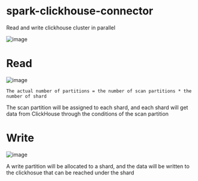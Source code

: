 # spark-clickhouse-connector

Read and write clickhouse cluster in parallel

![image](https://user-images.githubusercontent.com/22080060/113481081-27627280-94ca-11eb-8855-ec66fbc4bef1.png)

# Read

![image](https://user-images.githubusercontent.com/22080060/113481254-09494200-94cb-11eb-8c3f-304d5c9e9624.png)

`The actual number of partitions = the number of scan partitions * the number of shard`

The scan partition will be assigned to each shard, and each shard will get data from ClickHouse through the conditions of the scan partition

# Write

![image](https://user-images.githubusercontent.com/22080060/113481211-cbe4b480-94ca-11eb-83f5-c869c273d069.png)

A write partition will be allocated to a shard, and the data will be written to the clickhosue that can be reached under the shard
